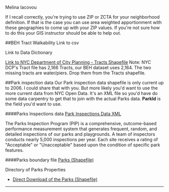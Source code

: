 Melina Iacovou

If I recall correctly, you're trying to use ZIP or ZCTA for your neighborhood definition. If that is the case you can use area weighted apportionment with these geographies to come up with your ZIP values. If you're not sure how to do this your GIS instructor should be able to help out. 



##BEH Tract Walkability
Link to csv

Link to Data Dictionary

[Link to NYC Department of City Planning - Tracts Shapefile](http://www.nyc.gov/html/dcp/download/bytes/nyct2010_14d.zip)
Note: NYC DCP's Tract file has 2,166 Tracts, our BEH dataset uses 2,164. The two missing tracts are water/piers. Drop them from the Tracts shapefile. 

##Park inspection data
Our Park inspection data shapefile is only current up to 2006. I could share that with you. But more likely you'd want to use the more current data from NYC Open Data. It's an XML file so you'd have do some data carpentry to get that to join with the actual Parks data. **ParkId** is the field you'd want to use. 


####Parks Inspections data
[Park Inspections Data XML](https://data.cityofnewyork.us/Housing-Development/Parks-Inspections-data/t9jy-gfev)

The Parks Inspection Program (PIP) is a comprehensive, outcome-based performance measurement system that generates frequent, random, and detailed inspections of our parks and playgrounds. A team of inspectors conducts nearly 5,000 inspections per year. Each site receives a rating of "Acceptable" or "Unacceptable" based upon the condition of specific park features.

####Parks boundary file
[Parks (Shapefile)](https://data.cityofnewyork.us/City-Government/Parks-Properties/rjaj-zgq7)

Directory of Parks Properties

* [Direct Download of the Parks (Shapefile)](https://data.cityofnewyork.us/api/geospatial/rjaj-zgq7?method=export&format=Shapefile)

---

<!--Daniel,

Thanks so much for getting back to me. Could you give me an idea of what to expect from the dataset-- eg. what variables does it contain, what is the geography involved?

I really appreciate it.

Best,
Melina

On Wed, Jan 7, 2015 at 8:38 AM, Daniel M Sheehan <dms2203@columbia.edu> wrote:
Kathy, James and I had a call yesterday and will be talking again at the end of the week. I have Melina's dataset in my queue. I hope to get it out early next week. 

On Tue, Jan 6, 2015 at 1:25 PM, Kathryn M. Neckerman <k.neckerman@gmail.com> wrote:
Hi Melina,

I'm copying in Danny Sheehan, one of our GIS analysts, who is working on producing a "public use" version of our built environment data.

Danny:  we talked about this request before - Melina is a senior at Barnard who was interested in some neighborhood measures to complement her data on family and household characteristics for kids in Early Head Start. 

We had originally talked about providing some data mid-January, but it sounds like the full-scale public use dataset won't be ready by then. I wonder if there's a fallback response - if there's a way to pull a few variables (walkability, park access and quality) that might be especially relevant for young kids, from existing datasets with measures defined at the zip or tract level? If I have this right, these are background measures and not the focus of Meilna's project, so they could be very simple. What do you think?

Thanks

K

On Tue, Jan 6, 2015 at 1:12 PM, Melina Iacovou <mi2280@barnard.edu> wrote:
Hi Dr. Neckerman,

Happy New Year! I figured I'd check in regarding the data request post-team meeting. 

Thanks so much,
Melina 

On Thu, Dec 18, 2014 at 4:46 PM, Kathryn M. Neckerman <k.neckerman@gmail.com> wrote:
Ok, I've send this schedule info to our GIS person.

K

On Thu, Dec 18, 2014 at 4:44 PM, Melina Iacovou <mi2280@barnard.edu> wrote:
Dr. Neckerman,

Great, thank you so much. I'd say I'll need it latest mid-January. If I could have the data soon after that team meeting, that'd be ideal. That way I can focus on understanding the datasets and manipulating them before other thesis data collection begins at the start of the Spring semester. 

Thanks again,
Melina 

On Thu, Dec 18, 2014 at 4:35 PM, Kathryn M. Neckerman <k.neckerman@gmail.com> wrote:
Hi Melina,

I think we're talking about either zip code level or tract level. We will provide you with the data but with the holidays things have slowed down a bit -- we won't have another team meeting till Jan 6.

What's your timeframe - when do you need the data?

Kathy

On Thu, Dec 18, 2014 at 4:04 PM, Melina Iacovou <mi2280@barnard.edu> wrote:
Hi Dr. Neckerman,

I hope this e-mail finds you well. I've read over the literature you sent with the dataset descriptions- it was really helpful context. 

Park proximity was evaluated by measuring from the addresses of the 13,000 participants, but in terms of datasets for average park area and quality within a zip code-- is there anything that the Built Environment and Health Research group has done/can share? 

As for the article on walkability and poor/non-poor disparities, I see that safety has its own subset of data points. Is there an aggregate metric available for safety? If not, are the 6 variables each separately available on a zip-code level? 

If park area/quality & safety related datasets are available at that geography, that would be wonderful. Please let me know. 

Thanks so much,
Melina 

On Tue, Dec 9, 2014 at 3:23 PM, Kathryn M. Neckerman <k.neckerman@gmail.com> wrote:
Ok, I'll follow up.

On Tue, Dec 9, 2014 at 3:20 PM, Melina Iacovou <mi2280@barnard.edu> wrote:
Hi Dr. Neckerman,

Thank you for the quick reply and the papers. I am hoping to do some GIS analysis over the winter/holiday break before the start of the Spring semester in late-January when I need to begin the other aspects of data collection for my thesis. 

I would just like the datasets if they are available/shareable with Columbia students, so I can compare the indices your group has created to the Early Head Start locations throughout the city, as well as some public health data on obesity and physical activity. 

Thanks so much,
Melina 

On Tue, Dec 9, 2014 at 3:14 PM, Kathryn M. Neckerman <k.neckerman@gmail.com> wrote:
I will check in. Is there a near-term deadline I can give people and if so what do you need by that time?

Documentation for the walkability measure is in the jphp article (attached).

documentation for the park measures is here http://www.ncbi.nlm.nih.gov/pmc/articles/PMC3696994/



On Tue, Dec 9, 2014 at 3:10 PM, Melina Iacovou <mi2280@barnard.edu> wrote:
Hi Dr. Neckerman,

I just wanted to touch base regarding the GIS datasets on walkability, park area/quality and safety. 

Any other insight you can provide to me so I understand what the group has done would be immensely helpful-- is there a handbook or write-up associated with these datasets that goes beyond the brief descriptions on the website? 

Thanks so much,
Melina 

On Wed, Dec 3, 2014 at 1:23 PM, Kathryn M. Neckerman <k.neckerman@gmail.com> wrote:
This is kind of a busy time for our team, so if you don't hear from me in a week, just send a quick reminder and I'll make sure this is moving along,

K

On Wed, Dec 3, 2014 at 1:13 PM, Melina Iacovou <mi2280@barnard.edu> wrote:
Dr Neckerman,

Thank you very much. I look forward to it!

Best,
Melina

On Tue, Dec 2, 2014 at 1:17 PM, Kathryn M. Neckerman <k.neckerman@gmail.com> wrote:
Melina,

We can provide some measures for your project but our GIS analysts need to look at what we already have created. I'll be back in touch about this.

All best,

kathy

On Mon, Dec 1, 2014 at 12:43 PM, Kathryn M. Neckerman <k.neckerman@gmail.com> wrote:
Hi Melina,

I've forwarded your request to others in the group. We meet tomorrow morning and I expect we'll talk about it then.

Kathy

On Mon, Dec 1, 2014 at 12:38 PM, Melina Iacovou <mi2280@barnard.edu> wrote:
Hi Dr. Neckerman,

I just wanted to touch base regarding the data request. Please let me know what you and the rest of the group think.

Thanks so much,
Melina 

On Wed, Nov 26, 2014 at 1:25 PM, Melina Iacovou <mi2280@barnard.edu> wrote:
Hi Dr. Neckerman,

That would be wonderful, and zip codes would be great to work with. While the families are in mainly 2 neighborhoods, I plan to explore all NYC Early Head Start neighborhoods to see what populations the centers serve. I am hoping to look at the median household income of the zip codes in which the centers are located (there are 42 across the 5 boroughs), along with community aspects such as walkability, safety and park area & quality. 

Thank you and Happy Thanksgiving,
Melina 

On Mon, Nov 24, 2014 at 6:34 AM, Kathryn M. Neckerman <k.neckerman@gmail.com> wrote:
Hi Melina,

Let me check with the group - I know we're sharing some of this info but I'm not sure for what geographies. Without a budget for custom work, we would probably share for administrative/census geographies such as community districts or zip code tabulation areas. Are your families clustered in a single neighborhood or are they spread across the city?

KN

On Sun, Nov 23, 2014 at 9:28 PM, Melina Iacovou <mi2280@barnard.edu> wrote:
Hi Dr. Neckerman,

My name is Melina Iacovou, and I am a senior at Barnard College of Columbia University. For my thesis, I am studying a population of families enrolled in an Early Head Start program in the city. My work is part of a larger research effort- a collaboration between Mailman's PopFam department (PI Dr. Helena Duch) and the Teachers College Movement Science department (PI Dr. Carol Garber). 

I am hoping to look at some aspects of the home (affordances given to children, space available to move freely) and the built environment of the neighborhood of the population to relate those variables to the physical activity levels of the parents. 

I know that the Built Environment and Health Research Group has done neighborhood walkability, safety and park area & quality data collection for the city. Is this something that can be shared for research purposes given that I would be building off of it? 
If so, by what geography are such measures broken down? 

Please do let me know. 

Thanks so much,
Melina

-->